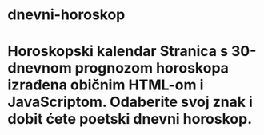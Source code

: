 # dnevni-horoskop
# Horoskopski kalendar Stranica s 30-dnevnom prognozom horoskopa izrađena običnim HTML-om i JavaScriptom. Odaberite svoj znak i dobit ćete poetski dnevni horoskop.
